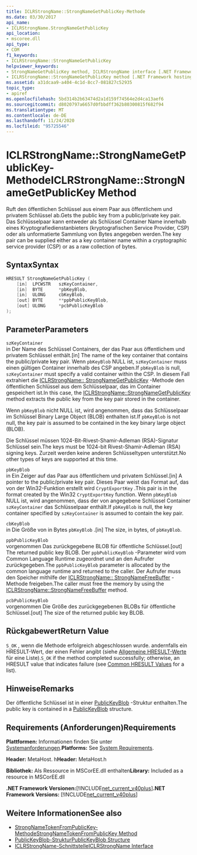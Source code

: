 ```yaml
---
title: ICLRStrongName::StrongNameGetPublicKey-Methode
ms.date: 03/30/2017
api_name:
- ICLRStrongName.StrongNameGetPublicKey
api_location:
- mscoree.dll
api_type:
- COM
f1_keywords:
- ICLRStrongName::StrongNameGetPublicKey
helpviewer_keywords:
- StrongNameGetPublicKey method, ICLRStrongName interface [.NET Framework hosting]
- ICLRStrongName::StrongNameGetPublicKey method [.NET Framework hosting]
ms.assetid: a31dcaa9-a404-4c1d-8cc7-081827c52935
topic_type:
- apiref
ms.openlocfilehash: 5bd314b2b63474d2a1d159f74564e2d4ca13aef6
ms.sourcegitcommit: d8020797a6657d0fbbdff362b80300815f682f94
ms.translationtype: MT
ms.contentlocale: de-DE
ms.lasthandoff: 11/24/2020
ms.locfileid: "95725546"
---
```

# <a name="iclrstrongnamestrongnamegetpublickey-method"></a><span data-ttu-id="6c746-102">ICLRStrongName::StrongNameGetPublicKey-Methode</span><span class="sxs-lookup"><span data-stu-id="6c746-102">ICLRStrongName::StrongNameGetPublicKey Method</span></span>

<span data-ttu-id="6c746-103">Ruft den öffentlichen Schlüssel aus einem Paar aus öffentlichem und privatem Schlüssel ab.</span><span class="sxs-lookup"><span data-stu-id="6c746-103">Gets the public key from a public/private key pair.</span></span> <span data-ttu-id="6c746-104">Das Schlüsselpaar kann entweder als Schlüssel Container Name innerhalb eines Kryptografiedienstanbieters (kryptografischen Service Provider, CSP) oder als unformatierte Sammlung von Bytes angegeben werden.</span><span class="sxs-lookup"><span data-stu-id="6c746-104">The key pair can be supplied either as a key container name within a cryptographic service provider (CSP) or as a raw collection of bytes.</span></span>  
  
## <a name="syntax"></a><span data-ttu-id="6c746-105">Syntax</span><span class="sxs-lookup"><span data-stu-id="6c746-105">Syntax</span></span>  
  
```cpp  
HRESULT StrongNameGetPublicKey (
    [in]  LPCWSTR   szKeyContainer,  
    [in]  BYTE      *pbKeyBlob,  
    [in]  ULONG     cbKeyBlob,  
    [out] BYTE      **ppbPublicKeyBlob,  
    [out] ULONG     *pcbPublicKeyBlob  
);  
```  
  
## <a name="parameters"></a><span data-ttu-id="6c746-106">Parameter</span><span class="sxs-lookup"><span data-stu-id="6c746-106">Parameters</span></span>  

 `szKeyContainer`  
 <span data-ttu-id="6c746-107">in Der Name des Schlüssel Containers, der das Paar aus öffentlichem und privatem Schlüssel enthält.</span><span class="sxs-lookup"><span data-stu-id="6c746-107">[in] The name of the key container that contains the public/private key pair.</span></span> <span data-ttu-id="6c746-108">Wenn `pbKeyBlob` NULL ist, `szKeyContainer` muss einen gültigen Container innerhalb des CSP angeben.</span><span class="sxs-lookup"><span data-stu-id="6c746-108">If `pbKeyBlob` is null, `szKeyContainer` must specify a valid container within the CSP.</span></span> <span data-ttu-id="6c746-109">In diesem Fall extrahiert die [ICLRStrongName:: StrongNameGetPublicKey](iclrstrongname-strongnamegetpublickey-method.md) -Methode den öffentlichen Schlüssel aus dem Schlüsselpaar, das im Container gespeichert ist.</span><span class="sxs-lookup"><span data-stu-id="6c746-109">In this case, the [ICLRStrongName::StrongNameGetPublicKey](iclrstrongname-strongnamegetpublickey-method.md) method extracts the public key from the key pair stored in the container.</span></span>  
  
 <span data-ttu-id="6c746-110">Wenn `pbKeyBlob` nicht NULL ist, wird angenommen, dass das Schlüsselpaar im Schlüssel Binary Large Object (BLOB) enthalten ist.</span><span class="sxs-lookup"><span data-stu-id="6c746-110">If `pbKeyBlob` is not null, the key pair is assumed to be contained in the key binary large object (BLOB).</span></span>  
  
 <span data-ttu-id="6c746-111">Die Schlüssel müssen 1024-Bit-Rivest-Shamir-Adleman (RSA)-Signatur Schlüssel sein.</span><span class="sxs-lookup"><span data-stu-id="6c746-111">The keys must be 1024-bit Rivest-Shamir-Adleman (RSA) signing keys.</span></span> <span data-ttu-id="6c746-112">Zurzeit werden keine anderen Schlüsseltypen unterstützt.</span><span class="sxs-lookup"><span data-stu-id="6c746-112">No other types of keys are supported at this time.</span></span>  
  
 `pbKeyBlob`  
 <span data-ttu-id="6c746-113">in Ein Zeiger auf das Paar aus öffentlichem und privatem Schlüssel.</span><span class="sxs-lookup"><span data-stu-id="6c746-113">[in] A pointer to the public/private key pair.</span></span> <span data-ttu-id="6c746-114">Dieses Paar weist das Format auf, das von der Win32-Funktion erstellt wird `CryptExportKey` .</span><span class="sxs-lookup"><span data-stu-id="6c746-114">This pair is in the format created by the Win32 `CryptExportKey` function.</span></span> <span data-ttu-id="6c746-115">Wenn `pbKeyBlob` NULL ist, wird angenommen, dass der von angegebene Schlüssel Container `szKeyContainer` das Schlüsselpaar enthält.</span><span class="sxs-lookup"><span data-stu-id="6c746-115">If `pbKeyBlob` is null, the key container specified by `szKeyContainer` is assumed to contain the key pair.</span></span>  
  
 `cbKeyBlob`  
 <span data-ttu-id="6c746-116">in Die Größe von in Bytes `pbKeyBlob` .</span><span class="sxs-lookup"><span data-stu-id="6c746-116">[in] The size, in bytes, of `pbKeyBlob`.</span></span>  
  
 `ppbPublicKeyBlob`  
 <span data-ttu-id="6c746-117">vorgenommen Das zurückgegebene BLOB für öffentliche Schlüssel.</span><span class="sxs-lookup"><span data-stu-id="6c746-117">[out] The returned public key BLOB.</span></span> <span data-ttu-id="6c746-118">Der `ppbPublicKeyBlob` -Parameter wird vom Common Language Runtime zugeordnet und an den Aufrufer zurückgegeben.</span><span class="sxs-lookup"><span data-stu-id="6c746-118">The `ppbPublicKeyBlob` parameter is allocated by the common language runtime and returned to the caller.</span></span> <span data-ttu-id="6c746-119">Der Aufrufer muss den Speicher mithilfe der [ICLRStrongName:: StrongNameFreeBuffer](iclrstrongname-strongnamefreebuffer-method.md) -Methode freigeben.</span><span class="sxs-lookup"><span data-stu-id="6c746-119">The caller must free the memory by using the [ICLRStrongName::StrongNameFreeBuffer](iclrstrongname-strongnamefreebuffer-method.md) method.</span></span>  
  
 `pcbPublicKeyBlob`  
 <span data-ttu-id="6c746-120">vorgenommen Die Größe des zurückgegebenen BLOBs für öffentliche Schlüssel.</span><span class="sxs-lookup"><span data-stu-id="6c746-120">[out] The size of the returned public key BLOB.</span></span>  
  
## <a name="return-value"></a><span data-ttu-id="6c746-121">Rückgabewert</span><span class="sxs-lookup"><span data-stu-id="6c746-121">Return Value</span></span>  

 <span data-ttu-id="6c746-122">`S_OK` , wenn die Methode erfolgreich abgeschlossen wurde. andernfalls ein HRESULT-Wert, der einen Fehler angibt (siehe [Allgemeine HRESULT-Werte](/windows/win32/seccrypto/common-hresult-values) für eine Liste).</span><span class="sxs-lookup"><span data-stu-id="6c746-122">`S_OK` if the method completed successfully; otherwise, an HRESULT value that indicates failure (see [Common HRESULT Values](/windows/win32/seccrypto/common-hresult-values) for a list).</span></span>  
  
## <a name="remarks"></a><span data-ttu-id="6c746-123">Hinweise</span><span class="sxs-lookup"><span data-stu-id="6c746-123">Remarks</span></span>  

 <span data-ttu-id="6c746-124">Der öffentliche Schlüssel ist in einer [PublicKeyBlob](../strong-naming/publickeyblob-structure.md) -Struktur enthalten.</span><span class="sxs-lookup"><span data-stu-id="6c746-124">The public key is contained in a [PublicKeyBlob](../strong-naming/publickeyblob-structure.md) structure.</span></span>  
  
## <a name="requirements"></a><span data-ttu-id="6c746-125">Requirements (Anforderungen)</span><span class="sxs-lookup"><span data-stu-id="6c746-125">Requirements</span></span>  

 <span data-ttu-id="6c746-126">**Plattformen:** Informationen finden Sie unter [Systemanforderungen](../../get-started/system-requirements.md).</span><span class="sxs-lookup"><span data-stu-id="6c746-126">**Platforms:** See [System Requirements](../../get-started/system-requirements.md).</span></span>  
  
 <span data-ttu-id="6c746-127">**Header:** MetaHost. h</span><span class="sxs-lookup"><span data-stu-id="6c746-127">**Header:** MetaHost.h</span></span>  
  
 <span data-ttu-id="6c746-128">**Bibliothek:** Als Ressource in MSCorEE.dll enthalten</span><span class="sxs-lookup"><span data-stu-id="6c746-128">**Library:** Included as a resource in MSCorEE.dll</span></span>  
  
 <span data-ttu-id="6c746-129">**.NET Framework Versionen:**[!INCLUDE[net_current_v40plus](../../../../includes/net-current-v40plus-md.md)]</span><span class="sxs-lookup"><span data-stu-id="6c746-129">**.NET Framework Versions:** [!INCLUDE[net_current_v40plus](../../../../includes/net-current-v40plus-md.md)]</span></span>  
  
## <a name="see-also"></a><span data-ttu-id="6c746-130">Weitere Informationen</span><span class="sxs-lookup"><span data-stu-id="6c746-130">See also</span></span>

- [<span data-ttu-id="6c746-131">StrongNameTokenFromPublicKey-Methode</span><span class="sxs-lookup"><span data-stu-id="6c746-131">StrongNameTokenFromPublicKey Method</span></span>](iclrstrongname-strongnametokenfrompublickey-method.md)
- [<span data-ttu-id="6c746-132">PublicKeyBlob-Struktur</span><span class="sxs-lookup"><span data-stu-id="6c746-132">PublicKeyBlob Structure</span></span>](../strong-naming/publickeyblob-structure.md)
- [<span data-ttu-id="6c746-133">ICLRStrongName-Schnittstelle</span><span class="sxs-lookup"><span data-stu-id="6c746-133">ICLRStrongName Interface</span></span>](iclrstrongname-interface.md)
